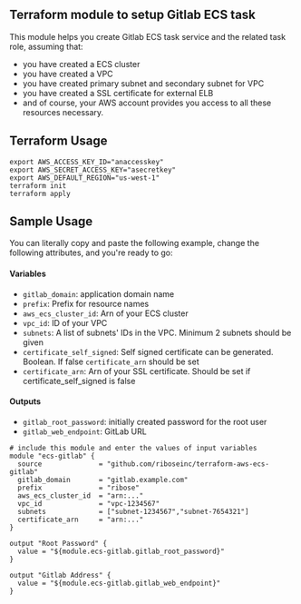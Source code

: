 ## Terraform module to setup Gitlab ECS task

This module helps you create Gitlab ECS task service and the related task role, assuming that:

* you have created a ECS cluster
* you have created a VPC
* you have created primary subnet and secondary subnet for VPC
* you have created a SSL certificate for external ELB
* and of course, your AWS account provides you access to all these resources necessary.

## Terraform Usage

```
export AWS_ACCESS_KEY_ID="anaccesskey"
export AWS_SECRET_ACCESS_KEY="asecretkey"
export AWS_DEFAULT_REGION="us-west-1"
terraform init
terraform apply
```

## Sample Usage

You can literally copy and paste the following example, change the following attributes, and you're ready to go:

#### Variables

* `gitlab_domain`: application domain name
* `prefix`: Prefix for resource names
* `aws_ecs_cluster_id`: Arn of your ECS cluster
* `vpc_id`: ID of your VPC
* `subnets`: A list of subnets' IDs in the VPC. Minimum 2 subnets should be given
* `certificate_self_signed`: Self signed certificate can be generated. Boolean. If false `certificate_arn` should be set
* `certificate_arn`: Arn of your SSL certificate. Should be set if certificate_self_signed is false

#### Outputs

* `gitlab_root_password`: initially created password for the root user
* `gitlab_web_endpoint`: GitLab URL

```hcl
# include this module and enter the values of input variables
module "ecs-gitlab" {
  source              = "github.com/riboseinc/terraform-aws-ecs-gitlab"
  gitlab_domain       = "gitlab.example.com"
  prefix              = "ribose"
  aws_ecs_cluster_id  = "arn:..."
  vpc_id              = "vpc-1234567"
  subnets             = ["subnet-1234567","subnet-7654321"]
  certificate_arn     = "arn:..."
}

output "Root Password" {
  value = "${module.ecs-gitlab.gitlab_root_password}"
}

output "Gitlab Address" {
  value = "${module.ecs-gitlab.gitlab_web_endpoint}"
}
```
